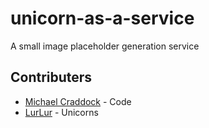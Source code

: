 # unicorn-as-a-service
A small image placeholder generation service

## Contributers
- [Michael Craddock](https://github.com/MobliMic) - Code
- [LurLur](https://github.com/Lurlur) - Unicorns
